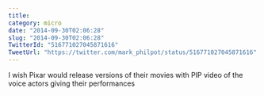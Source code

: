 ```yaml
---
title: 
category: micro
date: "2014-09-30T02:06:28"
slug: "2014-09-30T02:06:28"
TwitterId: "516771027045871616"
TweetUrl: "https://twitter.com/mark_philpot/status/516771027045871616"
---
```


I wish Pixar would release versions of their movies with PIP video of the voice
actors giving their performances
